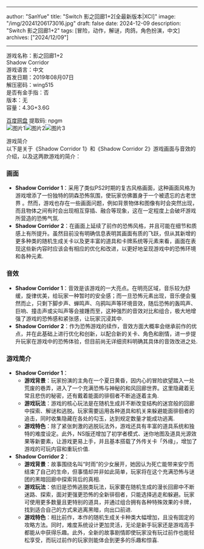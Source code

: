 
---
author: "SanYue"
title: "Switch 影之回廊1+2[全最新版本|XCI]"
image: "/img/20241206173016.jpg"
draft: false
date: 2024-12-09
description: "Switch 影之回廊1+2"
tags: [冒险，动作，解谜，肉鸽，角色扮演，中文]
archives: ["2024/12/09"]

---

游戏名称：影之回廊1+2   
Shadow Corridor    
游戏语言：中文  
首发日期：2019年08月07日  
解压密码：wing515  
是否有金手指：否  
版本：无   
容量：4.3G+3.6G

[百度网盘](https://pan.baidu.com/s/1MhXIIptvGoxpSmu4yeQOSw) 提取码: npgm  
![图片1](/img/5436e9.jpg)![图片2](/img/bba3fb.jpg)![图片3](/img/2c57ea.jpg)  

游戏简介  
以下是关于《Shadow Corridor 1》和《Shadow Corridor 2》游戏画面与音效的介绍，以及这两款游戏的简介：

### 画面
- **Shadow Corridor 1**：采用了类似PS2时期的复古风格画面，这种画面风格为游戏增添了一份独特的阴森恐怖氛围，使玩家仿佛置身于一个被遗忘的古老世界 。然而，游戏也存在一些画面问题，例如背景物体和图像有时会突然出现，而且物体之间有时会出现相互穿插、融合等现象，这在一定程度上会破坏游戏所营造的恐怖气氛.
- **Shadow Corridor 2**：在画面上延续了前作的恐怖风格，并且可能在细节和质感上有所提升。虽然目前没有明确信息表明其画面有质的飞跃，但从其新增的更多种类的随机生成关卡以及更丰富的道具和卡牌系统等元素来看，画面在表现这些新内容时应该会有相应的优化和改进，以更好地呈现游戏中的恐怖环境和各种元素.

### 音效
- **Shadow Corridor 1**：音效是该游戏的一大亮点。在明亮区域，音乐较为舒缓，旋律优美，给玩家一种暂时的安全感；而一旦恐怖元素出现，音乐便会戛然而止，只剩下脚步声、蝉鸣声、乌鸦叫声等环境音效，随后恐怖的轰鸣声、巨响、撞击声或尖叫声等会接踵而至，这种强烈的音效对比和组合，极大地增强了游戏的恐怖感和紧张感，让玩家沉浸其中.
- **Shadow Corridor 2**：作为恐怖游戏的续作，音效方面大概率会继承前作的优点，并在此基础上进行优化和创新，以配合新的关卡、角色和剧情，进一步提升玩家在游戏中的恐怖体验，但目前尚无详细资料明确其具体的音效改进之处.

### 游戏简介
- **Shadow Corridor 1**：
    - **游戏背景**：玩家扮演的主角在一个夏日黄昏，因内心的冒险欲望踏入一处荒废的巷弄，进入了一个充满恐怖与神秘的和风回廊世界。这里隐藏着无常且悲伤的秘密，还有戴着能面的徘徊者不断追逐着主角.
    - **游戏玩法**：游戏的核心玩法是在随机生成并不断改变结构的迷宫般的回廊中探索、解谜和逃脱。玩家需要运用各种道具和机关来躲避能面徘徊者的追击，同时收集隐藏在各处的勾玉，达到规定数量才能成功逃离.
    - **游戏特色**：除了紧张刺激的逃脱玩法外，游戏还具有丰富的道具系统和独特的难度设定。此外，NS版还增加了初学者模式、迷你地图及道具光源效果等新要素，让游戏更易上手，并且基本搭载了外传关卡「外缘」，增加了游戏的可玩内容和重玩价值.
- **Shadow Corridor 2**：
    - **游戏背景**：故事围绕名叫“时雨”的少女展开，她因认为死亡能带来安宁而结束了自己的生命，但事情却并非如此简单，玩家将在这个充满恐怖与谜团的黑暗回廊中探索背后的真相.
    - **游戏玩法**：依旧是恐怖逃脱类玩法，玩家要在随机生成的漫长回廊中不断迷路、探索，面对更强更恐怖的全新徘徊者，只能选择逃走和躲避。玩家可使用更多数量且更特别的道具，并通过组合拥有各种特殊效果的卡牌，找到适合自己的方式来逃离黑暗，向出口前进.
    - **游戏特色**：相比前作，本作的随机生成关卡种类大幅增加，且没有固定的攻略方法。同时，难度系统设计更加灵活，无论是新手玩家还是游戏高手都能从中获得乐趣。此外，全新的故事剧情即使玩家没有玩过前作也能轻松享受，而玩过前作的玩家则能体会到更多的乐趣和惊喜.
 
